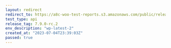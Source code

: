```yaml
---
layout: redirect
redirect_to: https://a8c-woo-test-reports.s3.amazonaws.com/public/release/7.9.0-rc.2/wp-latest-2/api/index.html
test_type: api
release_tag: 7.9.0-rc.2
env_description: "wp-latest-2"
created_at: "2023-07-04T23:39:03Z"
passed: true
---
```

